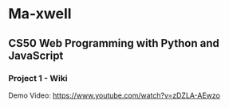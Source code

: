 # Ma-xwell
## CS50 Web Programming with Python and JavaScript
### Project 1 - Wiki

Demo Video: https://www.youtube.com/watch?v=zDZLA-AEwzo
